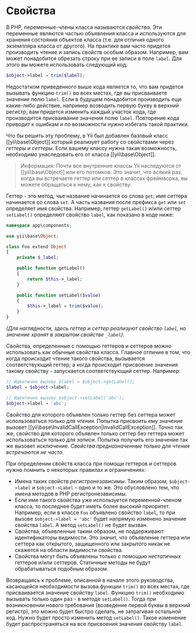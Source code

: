 Свойства
========

В PHP, переменные-члены класса называются *свойства*. Эти переменные являются частью объявления класса и используются для хранения состояния объектов класса (т.е. для отличия одного экземпляра класса от другого). На практике вам часто придется производить чтение и запись свойств особым образом. Например, вам может понадобится обрезать строку при ее записи в поле `label`. Для этого вы можете использовать следующий код:

```php
$object->label = trim($label);
```

Недостатком приведенного выше кода является то, что вам придется вызывать функцию `trim()` во всех местах, где вы присваиваете значение полю `label`. Если в будущем понадобится производить еще какие-либо действие, например возводить первую букву в верхний регистр, вам придется изменить каждый участок кода, где производится присваивание значения полю `label`. Повторение кода приводит к ошибкам и по возможности нужно избегать такой практики.

Что бы решить эту проблему, в Yii был добавлен базовый класс [[yii\base\Object]] который реализует работу со свойствами через *геттеры* и *сеттеры*. Если вашему классу нужна такая возможность, необходимо унаследовать его от класса [[yii\base\Object]].

> Информация: Почти все внутренние классы Yii наследуются от [[yii\base\Object]] или его потомков.
  Это значит, что всякий раз, когда вы встречаете геттер или сеттер в классах фреймворка, вы можете обращаться к нему, как к свойству.

Геттер - это метод, чье название начинается со слова `get`; имя сеттера начинается со слова  `set`. А часть названия после префикса `get` или `set` определяет имя свойства. Например, геттер `getLabel()` и/или сеттер `setLabel()` определяют свойство `label`, как показано в коде ниже:

```php
namespace app\components;

use yii\base\Object;

class Foo extend Object
{
    private $_label;

    public function getLabel()
    {
        return $this->_label;
    }

    public function setLabel($value)
    {
        $this->_label = trim($value);
    }
}
```

*(Для наглядности, здесь геттер и сеттер реализуют свойство `label`, но значение хранят в закрытом свойстве `_label`).*

Свойства, определенные с помощью геттеров и сеттеров можно использовать как обычные свойства класса. Главное  отличие в том, что когда происходит чтение такого свойства, вызывается соответствующий геттер; а когда происходит присвоение значения такому свойству - запускается соответствующий сеттер. Например:

```php
// Идентично вызову $label = $object->getLabel();
$label = $object->label;

// Идентично вызову $object->setLabel('abc');
$object->label = 'abc';
```

Свойство для которого объявлен только геттер без сеттера может использоваться *только для чтения*. Попытка присвоить ему значение вызовет [[yii\base\InvalidCallException|InvalidCallException]]. Точно так же, свойство для которого объявлен только сеттер без геттера может использоваться *только для записи*. Попытка получить его значение так же вызовет исключение. *Свойства предназначенные только для чтения встречаются не часто.*

При определении свойств класса при помощи геттеров и сеттеров нужно помнить о некоторых правилах и ограничениях:

* Имена таких свойств *регистронезависимы*. Таким образом, `$object->label` и `$object->Label` - одно и то же.
  Это обусловлено тем, что имена методов в PHP регистронезависимы.
* Если имя такого свойства уже используется переменной-членом класса, то последнее будет иметь более высокий приоритет.
  Например, если в классе `Foo` объявлено свойство `label`, то при вызове `$object->label = 'abc'` будет напрямую изменено значение свойства `label`. А метод `setLabel()` не будет вызван.
* Свойства, объявленные таким образом, не поддерживают идентификаторы видимости. Это значит, что объявление геттера или сеттера как открытого, защищенного или закрытого никак не скажется на области видимости свойства.
* Свойства могут быть объявлены только с помощью *нестатичных* геттеров и/или сеттеров. Статичные методы не будут обрабатываться подобным образом.

Возвращаясь к проблеме, описанной в начале этого руководства, касающейся необходимости вызова функции `trim()` во всех местах, где присваивается значение свойству `label`. Функцию `trim()` необходимо вызывать только один раз - в методе `setLabel()`. Тогда при возникновении нового требования (возведение первой буквы в верхний регистр), это можно будет быстро сделать, не затрагивая остальной код. Нужно будет просто изменить метод `setLabel()`. Такое изменение будет распространяться на все присвоения значения свойству `label`.

